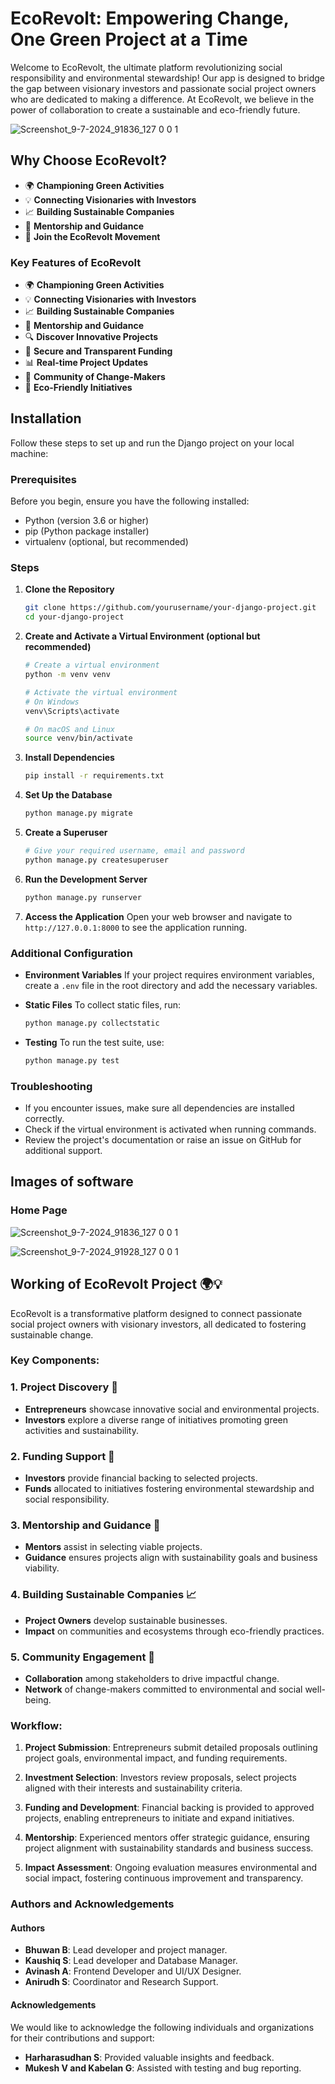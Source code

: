 # EcoRevolt: Empowering Change, One Green Project at a Time

Welcome to EcoRevolt, the ultimate platform revolutionizing social responsibility and environmental stewardship! Our app is designed to bridge the gap between visionary investors and passionate social project owners who are dedicated to making a difference. At EcoRevolt, we believe in the power of collaboration to create a sustainable and eco-friendly future.

![Screenshot_9-7-2024_91836_127 0 0 1](https://github.com/bhuwanb23/Ecorevolt/assets/143519948/e9f4f95b-8453-45fd-9857-240bdb86fb4d)

## Why Choose EcoRevolt?
  
- 🌍 **Championing Green Activities**
- 💡 **Connecting Visionaries with Investors**
- 📈 **Building Sustainable Companies**
- 🤝 **Mentorship and Guidance**
- 🌟 **Join the EcoRevolt Movement**

### Key Features of EcoRevolt

- 🌍 **Championing Green Activities**
- 💡 **Connecting Visionaries with Investors**
- 📈 **Building Sustainable Companies**
- 🤝 **Mentorship and Guidance**
- 🔍 **Discover Innovative Projects**
- 💸 **Secure and Transparent Funding**
- 📊 **Real-time Project Updates**
- 🌟 **Community of Change-Makers**
- 🌱 **Eco-Friendly Initiatives**

## Installation

Follow these steps to set up and run the Django project on your local machine:

### Prerequisites
Before you begin, ensure you have the following installed:
- Python (version 3.6 or higher)
- pip (Python package installer)
- virtualenv (optional, but recommended)

### Steps

1. **Clone the Repository**
   ```bash
   git clone https://github.com/yourusername/your-django-project.git
   cd your-django-project
   ```

2. **Create and Activate a Virtual Environment (optional but recommended)**
   ```bash
   # Create a virtual environment
   python -m venv venv

   # Activate the virtual environment
   # On Windows
   venv\Scripts\activate

   # On macOS and Linux
   source venv/bin/activate
   ```

3. **Install Dependencies**
   ```bash
   pip install -r requirements.txt
   ```

4. **Set Up the Database**
   ```bash
   python manage.py migrate
   ```

5. **Create a Superuser**
   ```bash
   # Give your required username, email and password
   python manage.py createsuperuser
   ```

6. **Run the Development Server**
   ```bash
   python manage.py runserver
   ```

7. **Access the Application**
   Open your web browser and navigate to `http://127.0.0.1:8000` to see the application running.

### Additional Configuration

- **Environment Variables**
  If your project requires environment variables, create a `.env` file in the root directory and add the necessary variables.

- **Static Files**
  To collect static files, run:
  ```bash
  python manage.py collectstatic
  ```

- **Testing**
  To run the test suite, use:
  ```bash
  python manage.py test
  ```

### Troubleshooting

- If you encounter issues, make sure all dependencies are installed correctly.
- Check if the virtual environment is activated when running commands.
- Review the project's documentation or raise an issue on GitHub for additional support.

## Images of software

### Home Page
![Screenshot_9-7-2024_91836_127 0 0 1](https://github.com/bhuwanb23/Ecorevolt/assets/143519948/e9f4f95b-8453-45fd-9857-240bdb86fb4d)

![Screenshot_9-7-2024_91928_127 0 0 1](https://github.com/bhuwanb23/Ecorevolt/assets/143519948/512b3b07-4cbf-41bc-84dc-03bdc820d344)

## Working of EcoRevolt Project 🌍💡

EcoRevolt is a transformative platform designed to connect passionate social project owners with visionary investors, all dedicated to fostering sustainable change.

### Key Components:

### 1. **Project Discovery 🌱**
- **Entrepreneurs** showcase innovative social and environmental projects.
- **Investors** explore a diverse range of initiatives promoting green activities and sustainability.

### 2. **Funding Support 💸**
- **Investors** provide financial backing to selected projects.
- **Funds** allocated to initiatives fostering environmental stewardship and social responsibility.

### 3. **Mentorship and Guidance 🤝**
- **Mentors** assist in selecting viable projects.
- **Guidance** ensures projects align with sustainability goals and business viability.

### 4. **Building Sustainable Companies 📈**
- **Project Owners** develop sustainable businesses.
- **Impact** on communities and ecosystems through eco-friendly practices.

### 5. **Community Engagement 🌟**
- **Collaboration** among stakeholders to drive impactful change.
- **Network** of change-makers committed to environmental and social well-being.

### Workflow:

1. **Project Submission**: Entrepreneurs submit detailed proposals outlining project goals, environmental impact, and funding requirements.

2. **Investment Selection**: Investors review proposals, select projects aligned with their interests and sustainability criteria.

3. **Funding and Development**: Financial backing is provided to approved projects, enabling entrepreneurs to initiate and expand initiatives.

4. **Mentorship**: Experienced mentors offer strategic guidance, ensuring project alignment with sustainability standards and business success.

5. **Impact Assessment**: Ongoing evaluation measures environmental and social impact, fostering continuous improvement and transparency.

### Authors and Acknowledgements

#### Authors

- **Bhuwan B**: Lead developer and project manager.
- **Kaushiq S**: Lead developer and Database Manager.
- **Avinash A**: Frontend Developer and UI/UX Designer.
- **Anirudh S**: Coordinator and Research Support.

#### Acknowledgements

We would like to acknowledge the following individuals and organizations for their contributions and support:

- **Harharasudhan S**: Provided valuable insights and feedback.
- **Mukesh V and Kabelan G**: Assisted with testing and bug reporting.
